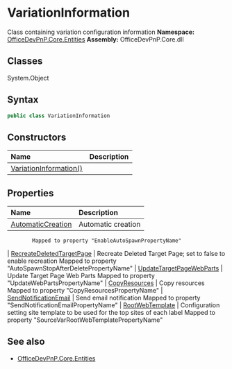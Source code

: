 # VariationInformation
Class containing variation configuration information
**Namespace:** [OfficeDevPnP.Core.Entities](OfficeDevPnP.Core.Entities.md)
**Assembly:** OfficeDevPnP.Core.dll
## Classes
System.Object
## Syntax
```C#
public class VariationInformation
```
## Constructors
|**Name**|**Description**|
|:-----|:-----|
| [VariationInformation()](VariationInformationconstructor1details.md) | 
## Properties
|**Name**|**Description**|
|:-----|:-----|
| [AutomaticCreation](VariationInformation.AutomaticCreation.md) | Automatic creation 
            Mapped to property "EnableAutoSpawnPropertyName"
| [RecreateDeletedTargetPage](VariationInformation.RecreateDeletedTargetPage.md) | Recreate Deleted Target Page; set to false to enable recreation
            Mapped to property "AutoSpawnStopAfterDeletePropertyName"
| [UpdateTargetPageWebParts](VariationInformation.UpdateTargetPageWebParts.md) | Update Target Page Web Parts
            Mapped to property "UpdateWebPartsPropertyName"
| [CopyResources](VariationInformation.CopyResources.md) | Copy resources
            Mapped to property "CopyResourcesPropertyName"
| [SendNotificationEmail](VariationInformation.SendNotificationEmail.md) | Send email notification
            Mapped to property "SendNotificationEmailPropertyName"
| [RootWebTemplate](VariationInformation.RootWebTemplate.md) | Configuration setting site template to be used for the top sites of each label
            Mapped to property "SourceVarRootWebTemplatePropertyName"
## See also
- [OfficeDevPnP.Core.Entities](OfficeDevPnP.Core.Entities.md)
